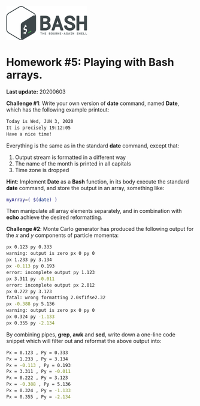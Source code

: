 ![](bash_logo.png)

# Homework #5: Playing with **Bash** arrays.

**Last update:** 20200603

**Challenge #1**: Write your own version of **date** command, named **Date**, which has the following example printout:

```bash
Today is Wed, JUN 3, 2020
It is precisely 19:12:05
Have a nice time! 
```

Everything is the same as in the standard **date** command, except that:  

1. Output stream is formatted in a different way  
2. The name of the month is printed in all capitals
3. Time zone is dropped 

**Hint**: Implement **Date** as a **Bash** function, in its body execute the standard **date** command, and store the output in an array, something like:

```bash
myArray=( $(date) )
```

Then manipulate all array elements separately, and in combination with **echo** achieve the desired reformatting. 

**Challenge #2**: Monte Carlo generator has produced the following output for the _x_ and _y_ components of particle momenta:

```bash
px 0.123 py 0.333
warning: output is zero px 0 py 0
px 1.233 py 3.134
px -0.113 py 0.193
error: incomplete output py 1.123
px 3.311 py -0.011
error: incomplete output px 2.012
px 0.222 py 3.123
fatal: wrong formatting 2.0sf1fse2.32
px -0.388 py 5.136
warning: output is zero px 0 py 0
px 0.324 py -1.133
px 0.355 py -2.134
```

By combining pipes, **grep**, **awk** and **sed**, write down a one-line code snippet which will filter out and reformat the above output into:

```bash
Px = 0.123 , Py = 0.333
Px = 1.233 , Py = 3.134
Px = -0.113 , Py = 0.193
Px = 3.311 , Py = -0.011
Px = 0.222 , Py = 3.123
Px = -0.388 , Py = 5.136
Px = 0.324 , Py = -1.133
Px = 0.355 , Py = -2.134
```



 



